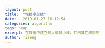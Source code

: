 ```yaml
---
layout: post
title:  "堆排序总结"
date:   2019-01-27 16:12:54
categories: algorithm
tags: heap
excerpt: 在数组中建立最大或最小堆，并用其性质排序
author: Tizeng
---
```


